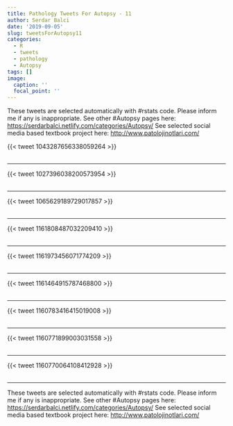 ```yaml
---
title: Pathology Tweets For Autopsy - 11
author: Serdar Balci
date: '2019-09-05'
slug: tweetsForAutopsy11
categories:
  - R
  - tweets
  - pathology
  - Autopsy
tags: []
image:
  caption: ''
  focal_point: ''
---
```



These tweets are selected automatically with #rstats code. Please inform me if any is inappropriate.
See other #Autopsy pages here: https://serdarbalci.netlify.com/categories/Autopsy/ 
See selected social media based textbook project here: http://www.patolojinotlari.com/

{{< tweet 1043287656338059264 >}}
<br>
<br>
<hr>
{{< tweet 1027396038200573954 >}}
<br>
<br>
<hr>
{{< tweet 1065629189729017857 >}}
<br>
<br>
<hr>
{{< tweet 1161808487032209410 >}}
<br>
<br>
<hr>
{{< tweet 1161973456071774209 >}}
<br>
<br>
<hr>
{{< tweet 1161464915787468800 >}}
<br>
<br>
<hr>
{{< tweet 1160783416415019008 >}}
<br>
<br>
<hr>
{{< tweet 1160771899003031558 >}}
<br>
<br>
<hr>
{{< tweet 1160770064108412928 >}}
<br>
<br>
<hr>


These tweets are selected automatically with #rstats code. Please inform me if any is inappropriate.
See other #Autopsy pages here: https://serdarbalci.netlify.com/categories/Autopsy/ 
See selected social media based textbook project here: http://www.patolojinotlari.com/
